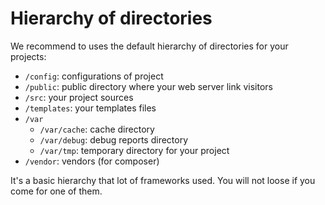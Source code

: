 <meta name="docparser-index" content="Basics usage; Hierarchy of directories" />
<meta name="docparser-index-order" content="0" />
<meta name="docparser-index-visible" content="false" />

# Hierarchy of directories

We recommend to uses the default hierarchy of directories for your projects:

- `/config`: configurations of project
- `/public`: public directory where your web server link visitors
- `/src`: your project sources
- `/templates`: your templates files
- `/var`
  - `/var/cache`: cache directory
  - `/var/debug`: debug reports directory
  - `/var/tmp`: temporary directory for your project
- `/vendor`: vendors (for composer)

It's a basic hierarchy that lot of frameworks used. You will not loose if you come for one of them.